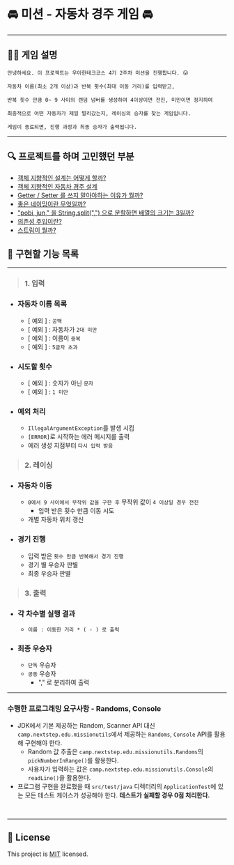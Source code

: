 # 🚘︎ 미션 - 자동차 경주 게임 🚘︎

---
## 💁‍♀ 게임 설명
```
안녕하세요. 이 프로젝트는 우아한테크코스 4기 2주차 미션을 진행합니다. 😛

자동차 이름(최소 2개 이상)과 반복 횟수(최대 이동 거리)를 입력받고, 

반복 횟수 만큼 0~ 9 사이의 랜덤 넘버를 생성하여 4이상이면 전진, 미만이면 정지하여

최종적으로 어떤 자동차가 제일 멀리갔는지, 레이싱의 승자를 찾는 게임입니다. 

게임이 종료되면, 진행 과정과 최종 승자가 출력됩니다. 
```

---

## 🔍 프로젝트를 하며 고민했던 부분 
- [객체 지향적인 설계는 어떻게 할까?](https://github.com/her0807/java-racingcar-precourse/wiki/%EA%B0%9D%EC%B2%B4-%EC%A7%80%ED%96%A5%EC%A0%81%EC%9D%B8-%EC%84%A4%EA%B3%84%EB%8A%94-%EC%96%B4%EB%96%BB%EA%B2%8C-%ED%95%A0%EA%B9%8C%3F)
- [객체 지향적인 자동차 경주 설계](https://github.com/her0807/java-racingcar-precourse/wiki/%EA%B0%9D%EC%B2%B4-%EC%A7%80%ED%96%A5%EC%A0%81%EC%9D%B8-%EC%9E%90%EB%8F%99%EC%B0%A8-%EA%B2%BD%EC%A3%BC-%EA%B2%8C%EC%9E%84-%EC%84%A4%EA%B3%84)
- [Getter / Setter 를 쓰지 말아야하는 이유가 뭘까?](https://github.com/her0807/java-racingcar-precourse/wiki/Getter---Setter--%EB%A5%BC-%EC%93%B0%EC%A7%80-%EB%A7%90%EC%95%84%EC%95%BC%ED%95%98%EB%8A%94-%EC%9D%B4%EC%9C%A0%EA%B0%80-%EB%AD%98%EA%B9%8C%3F)
- [좋은 네이밍이란 무엇일까?](https://github.com/her0807/java-racingcar-precourse/wiki/%EC%A2%8B%EC%9D%80-%EB%84%A4%EC%9D%B4%EB%B0%8D%EC%9D%B4%EB%9E%80-%EB%AC%B4%EC%97%87%EC%9D%BC%EA%B9%8C%3F)
- ["pobi, jun," 을 String.split(",") 으로 분할하면 배열의 크기는 3일까?](https://github.com/her0807/java-racingcar-precourse/wiki/%22pobi,-jun,%22-%EC%9D%84--String.split-%EC%9C%BC%EB%A1%9C-%EB%B6%84%ED%95%A0%ED%95%98%EB%A9%B4--%EB%B0%B0%EC%97%B4%EC%9D%98-%ED%81%AC%EA%B8%B0%EB%8A%94-3%EC%9D%BC%EA%B9%8C%3F)
- [의존성 주입이란?](https://github.com/her0807/java-racingcar-precourse/wiki/%EC%9D%98%EC%A1%B4%EC%84%B1-%EC%A3%BC%EC%9E%85%EC%9D%B4-%EB%AD%98%EA%B9%8C%3F-%EC%99%9C-%EC%82%AC%EC%9A%A9%ED%95%A0%EA%B9%8C%3F)
- [스트림이 뭘까?](https://github.com/her0807/java-racingcar-precourse/wiki/%EC%8A%A4%ED%8A%B8%EB%A6%BC%EC%9D%B4-%EB%AD%98%EA%B9%8C%3F)

## 🚀 구현할 기능 목록

---

> ### 1. 입력

- ### 자동차 이름 목록
  - [ 예외 ] : `공백`
  - [ 예외 ] : 자동차가 `2대 미만`
  - [ 예외 ] : 이름이 `중복`
  - [ 예외 ] : `5글자 초과`


- ### 시도할 횟수 
  - [ 예외 ] : 숫자가 아닌 `문자` 
  - [ 예외 ] : `1 미만`
    

- ### 예외 처리
  - `IllegalArgumentException`를 발생 시킴
  - `[ERROR]`로 시작하는 에러 메시지를 출력
  - 에러 생성 지점부터 `다시 입력 받음 ` 
  


> ### 2. 레이싱 

- ### 자동차 이동
  - `0에서 9 사이에서 무작위 값을 구한 후` 무작위 값이 `4 이상일 경우 전진`
    - 입력 받은 횟수 만큼 이동 시도
  - 개별 자동차 위치 갱신
  
  
- ### 경기 진행
  - 입력 받은 `횟수 만큼 반복해서 경기 진행`
  - 경기 별 우승자 판별 
  - 최종 우승자 판별



> ### 3. 출력

- ### 각 차수별 실행 결과
  - `이름 : 이동한 거리 * ( - ) 로 출력`
- ### 최종 우승자 
  - `단독` 우승자
  - `공동` 우승자 
    - "," 로 분리하여 출력


----


###  수행한 프로그래밍 요구사항 - Randoms, Console

- JDK에서 기본 제공하는 Random, Scanner API 대신 `camp.nextstep.edu.missionutils`에서 제공하는 `Randoms`, `Console` API를 활용해 구현해야 한다.
   - Random 값 추출은 `camp.nextstep.edu.missionutils.Randoms`의 `pickNumberInRange()`를 활용한다.
   - 사용자가 입력하는 값은 `camp.nextstep.edu.missionutils.Console`의 `readLine()`을 활용한다.
- 프로그램 구현을 완료했을 때 `src/test/java` 디렉터리의 `ApplicationTest`에 있는 모든 테스트 케이스가 성공해야 한다. **테스트가 실패할 경우 0점 처리한다.**

<br>

---


## 📝 License

This project is [MIT](https://github.com/woowacourse/java-racingcar-precourse/blob/master/LICENSE) licensed.
